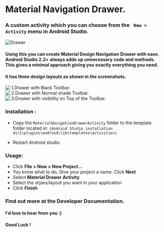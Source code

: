 # Material Navigation Drawer.
### A custom activity which you can choose from the ` New > Activity` menu in Android Studio.
![Drawer](https://dl2.pushbulletusercontent.com/fDyj4cw32htKAUo9LDhGnUjLfIAvapGU/InShot_20170207_150337.jpg)

#### Using this you can create Material Design Navigation Drawer with ease. Android Studio 2.2+ always adds up unnecessary code and methods. This gives a minimal approach giving you exactly everything you need.

#### It has three design layouts as shown in the screenshots.
<div>
  1.Drawer with Black Toolbar.
  <img align="left" src="https://dl2.pushbulletusercontent.com/C25QMsUVW4ZwlxvutBlaMMd6nNFpCOWn/template_black_toolbar.png">
</div>
<div>
  2.Drawer with Normal shade Toolbar.
  <img align="left" src="https://dl2.pushbulletusercontent.com/orD3lZSqJLufcGGeKCcbk1wIXcqBX90h/template_normal_drawer.png">
</div>
<div>
  3.Drawer with visibility on Top of the Toolbar.
  <img align="left" src="https://dl2.pushbulletusercontent.com/ZNdiYbZBVqN2EjU3tYX5OaMcNSDirL3U/template_top_drawer.png">
</div>

  
### Installation :
*  Copy the `MaterialNavigationDrawerActivity` folder to the template folder located in: `{Android Studio installation dir}\plugins\android\lib\templates\activities\`

*  Restart Android studio.

### Usage:

 - Click **File > New > New Project...** 
 - You know what to do, Give your project a name. Click **Next**
 - Select **Material Drawer Activity**
 - Select the styles/layout you want in your application
 - Click **Finish**
 
 
 
 ### Find out more at the Developer Documentation.
 #### I'd love to hear from you :)
 #### Good Luck !

